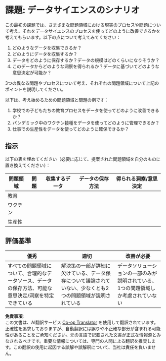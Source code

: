 <!--
CO_OP_TRANSLATOR_METADATA:
{
  "original_hash": "4e0f1773b9bee1be3b28f9fe2c71b3de",
  "translation_date": "2025-08-24T12:37:44+00:00",
  "source_file": "1-Introduction/01-defining-data-science/assignment.md",
  "language_code": "ja"
}
-->
# 課題: データサイエンスのシナリオ

この最初の課題では、さまざまな問題領域における現実のプロセスや問題について考え、それをデータサイエンスのプロセスを使ってどのように改善できるかを考えてもらいます。以下の点について考えてみてください：

1. どのようなデータを収集できるか？
1. どのようにデータを収集するか？
1. データをどのように保存するか？データの規模はどのくらいになりそうか？
1. このデータからどのような洞察を得られるか？データに基づいてどのような意思決定が可能か？

3つの異なる問題やプロセスについて考え、それぞれの問題領域について上記のポイントを説明してください。

以下は、考え始めるための問題領域と問題の例です：

1. 学校での子どもたちの教育プロセスをデータを使ってどのように改善できるか？
1. パンデミック中のワクチン接種をデータを使ってどのように管理できるか？
1. 仕事での生産性をデータを使ってどのように確保できるか？

## 指示

以下の表を埋めてください（必要に応じて、提案された問題領域を自分のものに置き換えてください）：

| 問題領域 | 問題 | 収集するデータ | データの保存方法 | 得られる洞察/意思決定 | 
|----------|------|----------------|------------------|-----------------------|
| 教育     |      |                |                  |                       |
| ワクチン |      |                |                  |                       |
| 生産性   |      |                |                  |                       |

## 評価基準

優秀 | 適切 | 改善が必要
--- | --- | -- |
すべての問題領域について、合理的なデータソース、データの保存方法、可能な意思決定/洞察を特定できている | 解決策の一部が詳細に欠けている、データ保存について議論されていない、少なくとも2つの問題領域が説明されている | データソリューションの一部のみが説明されている、1つの問題領域しか考慮されていない

**免責事項**:  
この文書は、AI翻訳サービス [Co-op Translator](https://github.com/Azure/co-op-translator) を使用して翻訳されています。正確性を追求しておりますが、自動翻訳には誤りや不正確な部分が含まれる可能性があることをご承知ください。元の言語で記載された文書が正式な情報源とみなされるべきです。重要な情報については、専門の人間による翻訳を推奨します。この翻訳の使用に起因する誤解や誤解釈について、当社は責任を負いません。